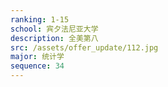 ```yaml
---
ranking: 1-15
school: 宾夕法尼亚大学
description: 全美第八
src: /assets/offer_update/112.jpg
major: 统计学
sequence: 34
---
```

